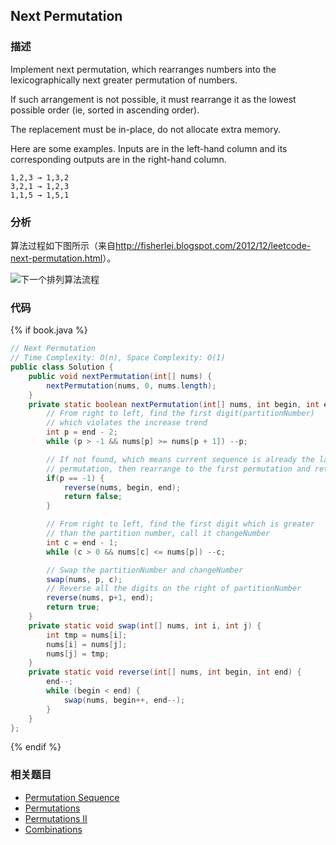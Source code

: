 ## Next Permutation


### 描述

Implement next permutation, which rearranges numbers into the lexicographically next greater permutation of numbers.

If such arrangement is not possible, it must rearrange it as the lowest possible order (ie, sorted in ascending order).

The replacement must be in-place, do not allocate extra memory.

Here are some examples. Inputs are in the left-hand column and its corresponding outputs are in the right-hand column.

```
1,2,3 → 1,3,2
3,2,1 → 1,2,3
1,1,5 → 1,5,1
```



### 分析

算法过程如下图所示（来自<http://fisherlei.blogspot.com/2012/12/leetcode-next-permutation.html>）。

![下一个排列算法流程](../../images/next-permutation.png)


### 代码

{% if book.java %}
```java
// Next Permutation
// Time Complexity: O(n), Space Complexity: O(1)
public class Solution {
    public void nextPermutation(int[] nums) {
        nextPermutation(nums, 0, nums.length);
    }
    private static boolean nextPermutation(int[] nums, int begin, int end) {
        // From right to left, find the first digit(partitionNumber) 
        // which violates the increase trend
        int p = end - 2;
        while (p > -1 && nums[p] >= nums[p + 1]) --p;

        // If not found, which means current sequence is already the largest
        // permutation, then rearrange to the first permutation and return false
        if(p == -1) {
            reverse(nums, begin, end);
            return false;
        }

        // From right to left, find the first digit which is greater
        // than the partition number, call it changeNumber
        int c = end - 1;
        while (c > 0 && nums[c] <= nums[p]) --c;

        // Swap the partitionNumber and changeNumber
        swap(nums, p, c);
        // Reverse all the digits on the right of partitionNumber
        reverse(nums, p+1, end);
        return true;
    }
    private static void swap(int[] nums, int i, int j) {
        int tmp = nums[i];
        nums[i] = nums[j];
        nums[j] = tmp;
    }
    private static void reverse(int[] nums, int begin, int end) {
        end--;
        while (begin < end) {
            swap(nums, begin++, end--);
        }
    }
};
```
{% endif %}


### 相关题目


* [Permutation Sequence](permutation-sequence.md)
* [Permutations](permutations.md)
* [Permutations II](permutations-ii.md)
* [Combinations](combinations.md)
